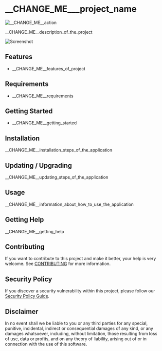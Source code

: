 # __CHANGE_ME___project_name

![__CHANGE_ME__action](https://github.com/erdaltsksn/__CHANGE_ME__reponame/workflows/__CHANGE_ME__action/badge.svg)

__CHANGE_ME__description_of_the_project

![Screenshot](/assets/screenshot.png)

## Features

- __CHANGE_ME__features_of_project

## Requirements

- __CHANGE_ME__requirements

## Getting Started

- __CHANGE_ME__getting_started

## Installation

__CHANGE_ME__installation_steps_of_the_application

## Updating / Upgrading

__CHANGE_ME__updating_steps_of_the_application

## Usage

__CHANGE_ME__information_about_how_to_use_the_application

## Getting Help

__CHANGE_ME__getting_help

## Contributing

If you want to contribute to this project and make it better, your help is very
welcome. See [CONTRIBUTING](docs/CONTRIBUTING.md) for more information.

## Security Policy

If you discover a security vulnerability within this project, please follow our
[Security Policy Guide](docs/SECURITY.md).

## Disclaimer

In no event shall we be liable to you or any third parties for any special,
punitive, incidental, indirect or consequential damages of any kind, or any
damages whatsoever, including, without limitation, those resulting from loss of
use, data or profits, and on any theory of liability, arising out of or in
connection with the use of this software.
